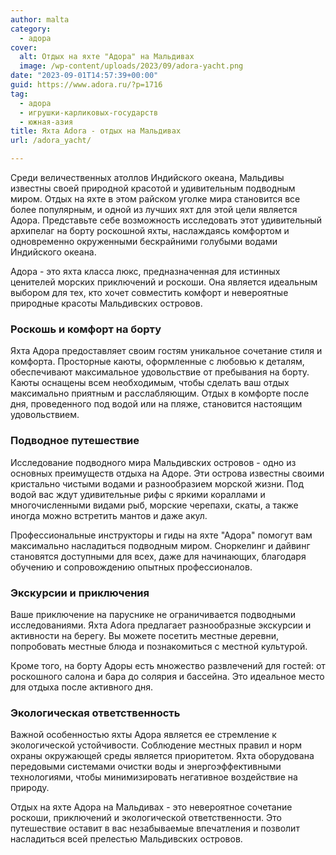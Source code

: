 ```yaml
---
author: malta
category:
  - адора
cover:
  alt: Отдых на яхте "Адора" на Мальдивах
  image: /wp-content/uploads/2023/09/adora-yacht.png
date: "2023-09-01T14:57:39+00:00"
guid: https://www.adora.ru/?p=1716
tag:
  - адора
  - игрушки-карликовых-государств
  - южная-азия
title: Яхта Adora - отдых на Мальдивах
url: /adora_yacht/

---
```

Среди величественных атоллов Индийского океана, Мальдивы известны своей природной красотой и удивительным подводным миром. Отдых на яхте в этом райском уголке мира становится все более популярным, и одной из лучших яхт для этой цели является Адора. Представьте себе возможность исследовать этот удивительный архипелаг на борту роскошной яхты, наслаждаясь комфортом и одновременно окруженными бескрайними голубыми водами Индийского океана.

Адора \- это яхта класса люкс, предназначенная для истинных ценителей морских приключений и роскоши. Она является идеальным выбором для тех, кто хочет совместить комфорт и невероятные природные красоты Мальдивских островов.

### Роскошь и комфорт на борту

Яхта Адора предоставляет своим гостям уникальное сочетание стиля и комфорта. Просторные каюты, оформленные с любовью к деталям, обеспечивают максимальное удовольствие от пребывания на борту. Каюты оснащены всем необходимым, чтобы сделать ваш отдых максимально приятным и расслабляющим. Отдых в комфорте после дня, проведенного под водой или на пляже, становится настоящим удовольствием.

### Подводное путешествие

Исследование подводного мира Мальдивских островов \- одно из основных преимуществ отдыха на Адоре. Эти острова известны своими кристально чистыми водами и разнообразием морской жизни. Под водой вас ждут удивительные рифы с яркими кораллами и многочисленными видами рыб, морские черепахи, скаты, а также иногда можно встретить мантов и даже акул.

Профессиональные инструкторы и гиды на яхте "Адора" помогут вам максимально насладиться подводным миром. Сноркелинг и дайвинг становятся доступными для всех, даже для начинающих, благодаря обучению и сопровождению опытных профессионалов.

### Экскурсии и приключения

Ваше приключение на паруснике не ограничивается подводными исследованиями. Яхта Adora предлагает разнообразные экскурсии и активности на берегу. Вы можете посетить местные деревни, попробовать местные блюда и познакомиться с местной культурой.

Кроме того, на борту Адоры есть множество развлечений для гостей: от роскошного салона и бара до солярия и бассейна. Это идеальное место для отдыха после активного дня.

### Экологическая ответственность

Важной особенностью яхты Адора является ее стремление к экологической устойчивости. Соблюдение местных правил и норм охраны окружающей среды является приоритетом. Яхта оборудована передовыми системами очистки воды и энергоэффективными технологиями, чтобы минимизировать негативное воздействие на природу.

Отдых на яхте Адора на Мальдивах \- это невероятное сочетание роскоши, приключений и экологической ответственности. Это путешествие оставит в вас незабываемые впечатления и позволит насладиться всей прелестью Мальдивских островов.
